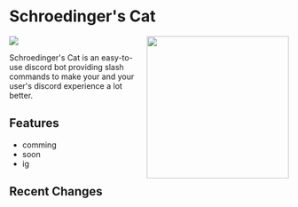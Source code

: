 # Schroedinger's Cat

<img align="right" src="https://user-images.githubusercontent.com/88390464/192118947-6e713788-9a1d-443d-b8ba-7d59f4dd4165.png" height="256" width="256">

<a align="center" href="https://top.gg/bot/872475386620026971">
  <img src="https://top.gg/api/widget/872475386620026971.svg">
</a>

Schroedinger's Cat is an easy-to-use discord bot providing slash commands to make your and your user's discord experience a lot better. 

<!-- FEATURES-->
## Features

  - comming 
  - soon
  - ig
  
## Recent Changes


